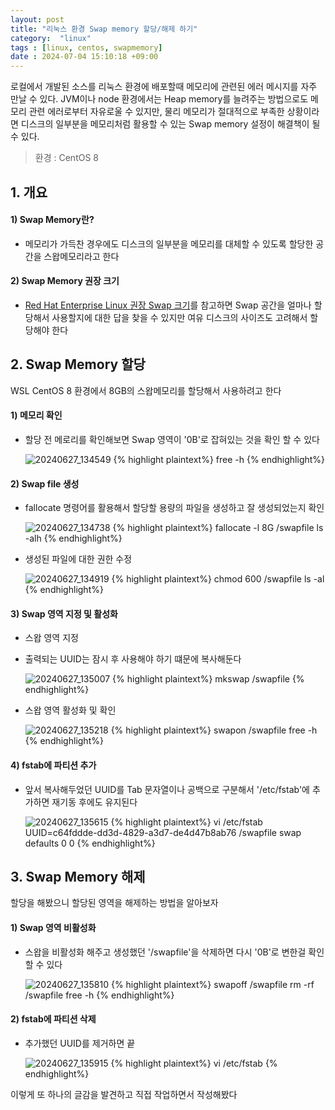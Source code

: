 ```yaml
---
layout: post
title: "리눅스 환경 Swap memory 할당/해제 하기"
category:  "linux"
tags : [linux, centos, swapmemory]
date : 2024-07-04 15:10:18 +09:00
---
```


로컬에서 개발된 소스를 리눅스 환경에 배포할때 메모리에 관련된 에러 메시지를 자주 만날 수 있다. JVM이나 node 환경에서는 Heap memory를 늘려주는 방법으로도 메모리 관련 에러로부터 자유로울 수 있지만,
물리 메모리가 절대적으로 부족한 상황이라면 디스크의 일부분을 메모리처럼 활용할 수 있는 Swap memory 설정이 해결책이 될 수 있다.

> 환경 : CentOS 8


## 1. 개요

#### 1) Swap Memory란?
- 메모리가 가득찬 경우에도 디스크의 일부분을 메모리를 대체할 수 있도록 할당한 공간을 스왑메모리라고 한다

#### 2) Swap Memory 권장 크기
- [Red Hat Enterprise Linux 권장 Swap 크기](https://access.redhat.com/ko/solutions/744483)를 참고하면 Swap 공간을 얼마나 할당해서 사용할지에 대한 답을 찾을 수 있지만 여유 디스크의 사이즈도 고려해서 할당해야 한다


## 2. Swap Memory 할당
WSL CentOS 8 환경에서 8GB의 스왑메모리를 할당해서 사용하려고 한다

#### 1) 메모리 확인
- 할당 전 메로리를 확인해보면 Swap 영역이 '0B'로 잡혀있는 것을 확인 할 수 있다

  ![20240627_134549](https://github.com/rundevelrun/rundevelrun.github.io/assets/40383414/f3811a3a-5193-45d5-b536-8976ac9e5794)
{% highlight plaintext%}
free -h
{% endhighlight%}

#### 2) Swap file 생성
- fallocate 명령어를 활용해서 할당할 용량의 파일을 생성하고 잘 생성되었는지 확인

  ![20240627_134738](https://github.com/rundevelrun/rundevelrun.github.io/assets/40383414/8c3e4212-1930-4a20-8afe-e3c8d78e8393)
{% highlight plaintext%}
fallocate -l 8G /swapfile
ls -alh
{% endhighlight%}

- 생성된 파일에 대한 권한 수정

  ![20240627_134919](https://github.com/rundevelrun/rundevelrun.github.io/assets/40383414/5ea79abf-4f88-4a87-a9c7-75f271b4aad6)
{% highlight plaintext%}
chmod 600 /swapfile
ls -al
{% endhighlight%}

#### 3) Swap 영역 지정 및 활성화
- 스왑 영역 지정
- 출력되는 UUID는 잠시 후 사용해야 하기 떄문에 복사해둔다

  ![20240627_135007](https://github.com/rundevelrun/rundevelrun.github.io/assets/40383414/ea9e95ec-6a3c-47d3-85f5-87e6d84e1578)
{% highlight plaintext%}
mkswap /swapfile
{% endhighlight%}

- 스왑 영역 활성화 및 확인

  ![20240627_135218](https://github.com/rundevelrun/rundevelrun.github.io/assets/40383414/93c16c70-bd39-44be-b910-c74f9e8c615e)
{% highlight plaintext%}
swapon /swapfile
free -h
{% endhighlight%}

#### 4) fstab에 파티션 추가
- 앞서 복사해두었던 UUID를 Tab 문자열이나 공백으로 구분해서 '/etc/fstab'에 추가하면 재기동 후에도 유지된다

  ![20240627_135615](https://github.com/rundevelrun/rundevelrun.github.io/assets/40383414/a504e579-8a5d-41c6-b364-899850bfe90d)
{% highlight plaintext%}
vi /etc/fstab
UUID=c64fddde-dd3d-4829-a3d7-de4d47b8ab76	/swapfile	swap	defaults	0	0
{% endhighlight%}

## 3. Swap Memory 해제
할당을 해봤으니 할당된 영역을 해제하는 방법을 알아보자

#### 1) Swap 영역 비활성화
- 스왑을 비활성화 해주고 생성했던 '/swapfile'을 삭제하면 다시 '0B'로 변한걸 확인할 수 있다

  ![20240627_135810](https://github.com/rundevelrun/rundevelrun.github.io/assets/40383414/695ba10c-9905-4834-9550-4f549a5e3cc3)
{% highlight plaintext%}
swapoff /swapfile
rm -rf /swapfile
free -h
{% endhighlight%}


#### 2) fstab에 파티션 삭제
- 추가했던 UUID를 제거하면 끝

  ![20240627_135915](https://github.com/rundevelrun/rundevelrun.github.io/assets/40383414/e89f4d21-63d9-447e-b4f4-e4cf345e8058)
{% highlight plaintext%}
vi /etc/fstab
{% endhighlight%}


이렇게 또 하나의 글감을 발견하고 직접 작업하면서 작성해봤다 